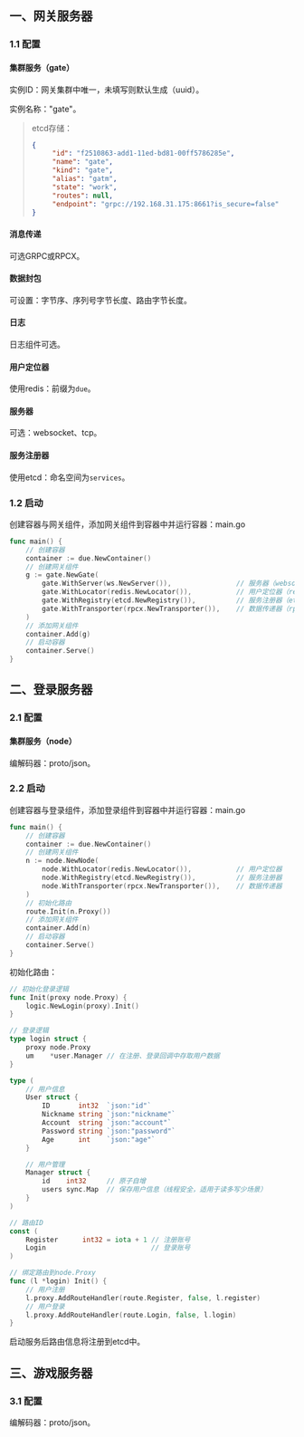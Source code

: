 

## 一、网关服务器

### 1.1 配置

#### 集群服务（gate）

实例ID：网关集群中唯一，未填写则默认生成（uuid）。

实例名称："gate"。

> etcd存储：
>
> ```json
> {
>      "id": "f2510863-add1-11ed-bd81-00ff5786285e",
>      "name": "gate",
>      "kind": "gate",
>      "alias": "gatm",
>      "state": "work",
>      "routes": null,
>      "endpoint": "grpc://192.168.31.175:8661?is_secure=false"
> }
> ```

#### 消息传递

可选GRPC或RPCX。

#### 数据封包

可设置：字节序、序列号字节长度、路由字节长度。

#### 日志

日志组件可选。

#### 用户定位器

使用redis：前缀为`due`。

#### 服务器

可选：websocket、tcp。

#### 服务注册器

使用etcd：命名空间为`services`。

### 1.2 启动

创建容器与网关组件，添加网关组件到容器中并运行容器：main.go

```go
func main() {
	// 创建容器
	container := due.NewContainer()
	// 创建网关组件
	g := gate.NewGate(
		gate.WithServer(ws.NewServer()),				// 服务器（websocket）
		gate.WithLocator(redis.NewLocator()),			// 用户定位器（redis）
		gate.WithRegistry(etcd.NewRegistry()),			// 服务注册器（etcd）
		gate.WithTransporter(rpcx.NewTransporter()),	// 数据传递器（rpcx）
	)
	// 添加网关组件
	container.Add(g)
	// 启动容器
	container.Serve()
}
```

## 二、登录服务器

### 2.1 配置

#### 集群服务（node）

编解码器：proto/json。

### 2.2 启动

创建容器与登录组件，添加登录组件到容器中并运行容器：main.go

```go
func main() {
	// 创建容器
	container := due.NewContainer()
	// 创建网关组件
	n := node.NewNode(
		node.WithLocator(redis.NewLocator()),			// 用户定位器
		node.WithRegistry(etcd.NewRegistry()),			// 服务注册器
		node.WithTransporter(rpcx.NewTransporter()),	// 数据传递器
	)
	// 初始化路由
	route.Init(n.Proxy())
	// 添加网关组件
	container.Add(n)
	// 启动容器
	container.Serve()
}
```

初始化路由：

```go
// 初始化登录逻辑
func Init(proxy node.Proxy) {
	logic.NewLogin(proxy).Init()
}

// 登录逻辑
type login struct {
	proxy node.Proxy
	um    *user.Manager	// 在注册、登录回调中存取用户数据
}

type (
    // 用户信息
    User struct {
		ID       int32  `json:"id"`
		Nickname string `json:"nickname"`
		Account  string `json:"account"`
		Password string `json:"password"`
		Age      int    `json:"age"`
	}

    // 用户管理
	Manager struct {
		id    int32		// 原子自增
		users sync.Map	// 保存用户信息（线程安全，适用于读多写少场景）
	}
)

// 路由ID
const (
	Register      int32 = iota + 1 // 注册账号
	Login                          // 登录账号
)

// 绑定路由到node.Proxy
func (l *login) Init() {
	// 用户注册
	l.proxy.AddRouteHandler(route.Register, false, l.register)
	// 用户登录
	l.proxy.AddRouteHandler(route.Login, false, l.login)
}
```

启动服务后路由信息将注册到etcd中。

## 三、游戏服务器

### 3.1 配置

编解码器：proto/json。

### 







